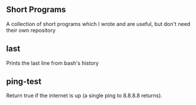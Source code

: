 Short Programs
---

A collection of short programs which I wrote and are useful, but don't need their own repository

last
---
Prints the last line from bash's history

ping-test
---
Return true if the internet is up (a single ping to 8.8.8.8 returns).
